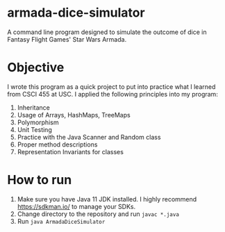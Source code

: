 # armada-dice-simulator
A command line program designed to simulate the outcome of dice in Fantasy Flight Games' Star Wars Armada.

# Objective
I wrote this program as a quick project to put into practice what I learned from CSCI 455 at USC. I applied the following principles into my program:

1. Inheritance
2. Usage of Arrays, HashMaps, TreeMaps
3. Polymorphism
4. Unit Testing
5. Practice with the Java Scanner and Random class
6. Proper method descriptions
7. Representation Invariants for classes

# How to run
1. Make sure you have Java 11 JDK installed. I highly recommend https://sdkman.io/ to manage your SDKs.
2. Change directory to the repository and run `javac *.java`
3. Run `java ArmadaDiceSimulator`
